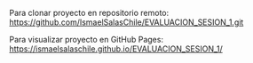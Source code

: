 Para clonar proyecto en repositorio remoto:
https://github.com/IsmaelSalasChile/EVALUACION_SESION_1.git

Para visualizar proyecto en GitHub Pages:
https://ismaelsalaschile.github.io/EVALUACION_SESION_1/
